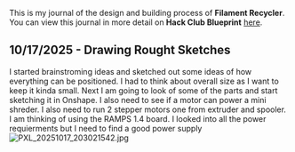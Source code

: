 <!--
  ===================    !!READ THIS NOTICE!!   ====================
  DO NOT edit this file manually. Your changes WILL BE OVERWRITTEN!
  This journal is auto generated and updated by Hack Club Blueprint.
  To edit this file, please edit your journal entries on Blueprint.
  ==================================================================
-->

This is my journal of the design and building process of **Filament Recycler**.  
You can view this journal in more detail on **Hack Club Blueprint** [here](https://blueprint.hackclub.com/projects/575).


## 10/17/2025 - Drawing Rought Sketches   

I started brainstroming ideas and sketched out some ideas of how everything can be positioned. I had to think about overall size as I want to keep it kinda small. Next I am going to look of some of the parts and start sketching it in Onshape. I also need to see if a motor can power a mini shreder. I also need to run 2 stepper motors one from extruder and spooler. I am thinking of using the RAMPS 1.4 board. I looked into all the power requierments but I need to find a good power supply![PXL_20251017_203021542.jpg](https://blueprint.hackclub.com/user-attachments/blobs/proxy/eyJfcmFpbHMiOnsiZGF0YSI6Mjc0NCwicHVyIjoiYmxvYl9pZCJ9fQ==--fbde216a4efbf2e1c35edbb74509fa38e3c6f60b/PXL_20251017_203021542.jpg)
  

